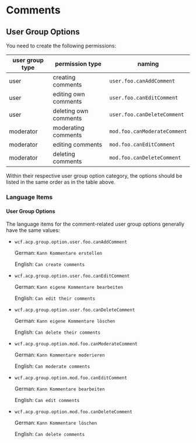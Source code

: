 # Comments

## User Group Options

You need to create the following permissions:

| user group type | permission type | naming |
| --------------- | --------------- | ------ |
| user | creating comments | `user.foo.canAddComment` |
| user | editing own comments | `user.foo.canEditComment` |
| user | deleting own comments | `user.foo.canDeleteComment` |
| moderator | moderating comments | `mod.foo.canModerateComment` |
| moderator | editing comments | `mod.foo.canEditComment` |
| moderator | deleting comments | `mod.foo.canDeleteComment` |

Within their respective user group option category, the options should be listed in the same order as in the table above.


### Language Items

#### User Group Options

The language items for the comment-related user group options generally have the same values:

- `wcf.acp.group.option.user.foo.canAddComment`

  German: `Kann Kommentare erstellen`

  English: `Can create comments`

- `wcf.acp.group.option.user.foo.canEditComment`

  German: `Kann eigene Kommentare bearbeiten`

  English: `Can edit their comments`

- `wcf.acp.group.option.user.foo.canDeleteComment`

  German: `Kann eigene Kommentare löschen`

  English: `Can delete their comments`

- `wcf.acp.group.option.mod.foo.canModerateComment`

  German: `Kann Kommentare moderieren`

  English: `Can moderate comments`

- `wcf.acp.group.option.mod.foo.canEditComment`

  German: `Kann Kommentare bearbeiten`

  English: `Can edit comments`

- `wcf.acp.group.option.mod.foo.canDeleteComment`

  German: `Kann Kommentare löschen`

  English: `Can delete comments`
